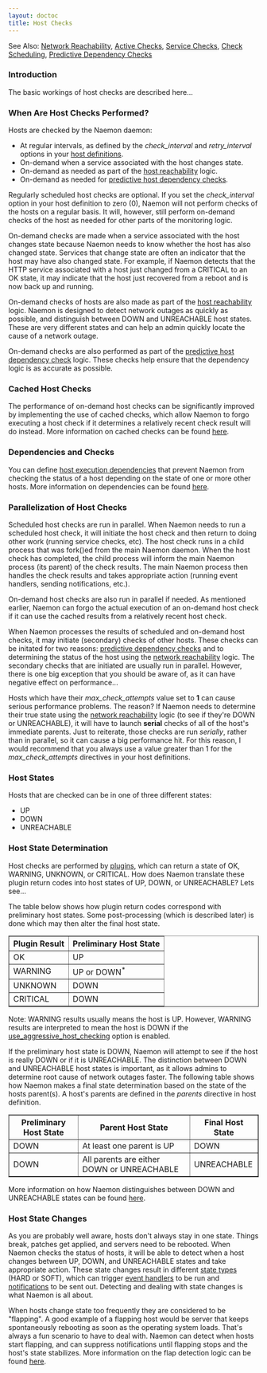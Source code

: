 ```yaml
---
layout: doctoc
title: Host Checks
---
```



<span class="glyphicon glyphicon-arrow-right"></span> See Also: <a href="networkreachability.html">Network Reachability</a>, <a href="activechecks.html">Active Checks</a>, <a href="servicechecks.html">Service Checks</a>, <a href="checkscheduling.html">Check Scheduling</a>, <a href="dependencychecks.html">Predictive Dependency Checks</a>

### Introduction

The basic workings of host checks are described here...

### When Are Host Checks Performed?

Hosts are checked by the Naemon daemon:

<ul>
<li>At regular intervals, as defined by the <i>check_interval</i> and <i>retry_interval</i> options in your <a href="objectdefinitions.html#host">host definitions</a>.</li>
<li>On-demand when a service associated with the host changes state.</li>
<li>On-demand as needed as part of the <a href="networkreachability.html">host reachability</a> logic.</li>
<li>On-demand as needed for <a href="dependencychecks.html">predictive host dependency checks</a>.</li>
</ul>

Regularly scheduled host checks are optional.  If you set the <i>check_interval</i> option in your host definition to zero (0), Naemon will not perform checks of the hosts on a regular basis.  It will, however, still perform on-demand checks of the host as needed for other parts of the monitoring logic.

On-demand checks are made when a service associated with the host changes state because Naemon needs to know whether the host has also changed state.  Services that change state are often an indicator that the host may have also changed state.  For example, if Naemon detects that the HTTP service associated with a host just changed from a CRITICAL to an OK state, it may indicate that the host just recovered from a reboot and is now back up and running.

On-demand checks of hosts are also made as part of the <a href="networkreachability.html">host reachability</a> logic.  Naemon is designed to detect network outages as quickly as possible, and distinguish between DOWN and UNREACHABLE host states.  These are very different states and can help an admin quickly locate the cause of a network outage.

On-demand checks are also performed as part of the <a href="dependencychecks.html">predictive host dependency check</a> logic.  These checks help ensure that the dependency logic is as accurate as possible.

### Cached Host Checks

The performance of on-demand host checks can be significantly improved by implementing the use of cached checks, which allow Naemon to forgo executing a host check if it determines a relatively recent check result will do instead.  More information on cached checks can be found <a href="cachedchecks.html">here</a>.

### Dependencies and Checks

You can define <a href="objectdefinitions.html#hostdependency">host execution dependencies</a> that prevent Naemon from checking the status of a host depending on the state of one or more other hosts.  More information on dependencies can be found <a href="dependencies.html">here</a>.

### Parallelization of Host Checks

Scheduled host checks are run in parallel.  When Naemon needs to run a scheduled host check, it will initiate the host check and then return to doing other work (running service checks, etc).  The host check runs in a child process that was fork()ed from the main Naemon daemon.  When the host check has completed, the child process will inform the main Naemon process (its parent) of the check results.  The main Naemon process then handles the check results and takes appropriate action (running event handlers, sending notifications, etc.).

On-demand host checks are also run in parallel if needed.  As mentioned earlier, Naemon can forgo the actual execution of an on-demand host check if it can use the cached results from a relatively recent host check.

When Naemon processes the results of scheduled and on-demand host checks, it may initiate (secondary) checks of other hosts.  These checks can be initated for two reasons: <a href="dependencychecks.html">predictive dependency checks</a> and to determining the status of the host using the <a href="networkreachability.html">network reachability</a> logic.  The secondary checks that are initiated are usually run in parallel.  However, there is one big exception that you should be aware of, as it can have negative effect on performance...

<span class="glyphicon glyphicon-pencil"></span> Hosts which have their <i>max_check_attempts</i> value set to <b>1</b> can cause serious performance problems.  The reason?  If Naemon needs to determine their true state using the <a href="networkreachability.html">network reachability</a> logic (to see if they're DOWN or UNREACHABLE), it will have to launch <b>serial</b> checks of all of the host's immediate parents.   Just to reiterate, those checks are run <i>serially</i>, rather than in parallel, so it can cause a big performance hit.  For this reason, I would recommend that you always use a value greater than 1 for the <i>max_check_attempts</i> directives in your host definitions.

### Host States

Hosts that are checked can be in one of three different states:

<ul>
<li>UP</li>
<li>DOWN</li>
<li>UNREACHABLE</li>
</ul>

### Host State Determination


Host checks are performed by <a href="plugins.html">plugins</a>, which can return a state of OK, WARNING, UNKNOWN, or CRITICAL.  How does Naemon translate these plugin return codes into host states of UP, DOWN, or UNREACHABLE?  Lets see...

The table below shows how plugin return codes correspond with preliminary host states.  Some post-processing (which is described later) is done which may then alter the final host state.

<table border="1" class="Default">
<tr><th>Plugin Result</th><th>Preliminary Host State</th></tr>
<tr><td>OK</td><td>UP</td></tr>
<tr><td>WARNING</td><td>UP or DOWN<sup>*</sup></td></tr>
<tr><td>UNKNOWN</td><td>DOWN</td></tr>
<tr><td>CRITICAL</td><td>DOWN</td></tr>
</table>

<span class="glyphicon glyphicon-pencil"></span> Note: WARNING results usually means the host is UP.  However, WARNING results are interpreted to mean the host is DOWN if the <a href="configmain.html#use_aggressive_host_checking">use_aggressive_host_checking</a> option is enabled.

If the preliminary host state is DOWN, Naemon will attempt to see if the host is really DOWN or if it is UNREACHABLE.  The distinction between DOWN and UNREACHABLE host states is important, as it allows admins to determine root cause of network outages faster.  The following table shows how Naemon makes a final state determination based on the state of the hosts parent(s).  A host's parents are defined in the <i>parents</i> directive in host definition.

<table border="1" class="Default">
<tr><th>Preliminary Host State</th><th>Parent Host State</th><th>Final Host State</th></tr>
<tr><td>DOWN</td><td>At least one parent is UP</td><td>DOWN</td></tr>
<tr><td>DOWN</td><td>All parents are either DOWN or UNREACHABLE</td><td>UNREACHABLE</td></tr>
</table>

More information on how Naemon distinguishes between DOWN and UNREACHABLE states can be found <a href="networkreachability.html">here</a>.

### Host State Changes

As you are probably well aware, hosts don't always stay in one state.  Things break, patches get applied, and servers need to be rebooted.  When Naemon checks the status of hosts, it will be able to detect when a host changes between UP, DOWN, and UNREACHABLE states and take appropriate action.  These state changes result in different <a href="statetypes.html">state types</a> (HARD or SOFT), which can trigger <a href="eventhandlers.html">event handlers</a> to be run and <a href="notifications.html">notifications</a> to be sent out.  Detecting and dealing with state changes is what Naemon is all about.

When hosts change state too frequently they are considered to be "flapping".  A good example of a flapping host would be  server that keeps spontaneously rebooting as soon as the operating system loads.  That's always a fun scenario to have to deal with. Naemon can detect when hosts start flapping, and can suppress notifications until flapping stops and the host's state stabilizes.  More information on the flap detection logic can be found <a href="flapping.html">here</a>.
